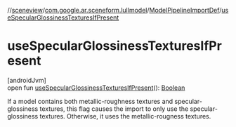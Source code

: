 //[sceneview](../../../index.md)/[com.google.ar.sceneform.lullmodel](../index.md)/[ModelPipelineImportDef](index.md)/[useSpecularGlossinessTexturesIfPresent](use-specular-glossiness-textures-if-present.md)

# useSpecularGlossinessTexturesIfPresent

[androidJvm]\
open fun [useSpecularGlossinessTexturesIfPresent](use-specular-glossiness-textures-if-present.md)(): [Boolean](https://kotlinlang.org/api/latest/jvm/stdlib/kotlin/-boolean/index.html)

If a model contains both metallic-roughness textures and specular-glossiness textures, this flag causes the import to only use the specular-glossiness textures. Otherwise, it uses the metallic-rougness textures.
